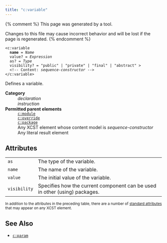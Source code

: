 ```yaml
---
title: "c:variable"
---
```


{% comment %}
This page was generated by a tool.

Changes to this file may cause incorrect behavior and will be lost if
the page is regenerated.
{% endcomment %}

<div class="ref-element-syntax language-xml highlighter-rouge"><pre class="highlight"><code><span class="nt">&lt;c:variable</span>
  <b>name</b> = <i>Name</i>
  <span>value</span>? = <i title="Expression">Expression</i>
  <span>as</span>? = <i>Type</i>
  <span>visibility</span>? = <span><span class="s">"public"</span> | <span class="s">"private"</span> | <span class="s">"final"</span> | <span class="s">"abstract"</span></span> &gt;
  &lt;!-- Content: <span><i>sequence-constructor</i></span> --&gt;
<span class="nt">&lt;/c:variable&gt;</span></code></pre></div>
<p>Defines a variable.</p>
<dl>
   <dt><b>Category</b></dt>
   <dd><i>declaration</i></dd>
   <dd><i>instruction</i></dd>
   <dt><b>Permitted parent elements</b></dt>
   <dd><a href="module.html"><code>c:module</code></a></dd>
   <dd><a href="override.html"><code>c:override</code></a></dd>
   <dd><a href="package.html"><code>c:package</code></a></dd>
   <dd>Any XCST element whose content model is <i>sequence-constructor</i></dd>
   <dd>Any literal result element</dd>
</dl>
<h2>Attributes</h2>
<div class="table-responsive">
   <table class="ref-attribs">
      <tr>
         <td><code>as</code></td>
         <td>The type of the variable.</td>
      </tr>
      <tr>
         <td><code>name</code></td>
         <td>The name of the variable.</td>
      </tr>
      <tr>
         <td><code>value</code></td>
         <td>The initial value of the variable.</td>
      </tr>
      <tr>
         <td><code>visibility</code></td>
         <td>Specifies how the current component can be used in other (using) packages.</td>
      </tr>
   </table>
</div>
<p><small>
      In addition to the attributes in the preceding table, there are a number of <a href="../c/standard-attributes.html">standard attributes</a> that may appear on any XCST element.
      </small></p>
<h2>See Also</h2>
<ul>
   <li><a href="param.html"><code>c:param</code></a></li>
</ul>